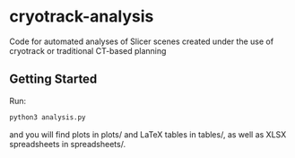 # cryotrack-analysis
Code for automated analyses of Slicer scenes created under the use of cryotrack or traditional CT-based planning


## Getting Started

Run:

```bash
python3 analysis.py
```

and you will find plots in plots/ and LaTeX tables in tables/, as well as XLSX spreadsheets in spreadsheets/.